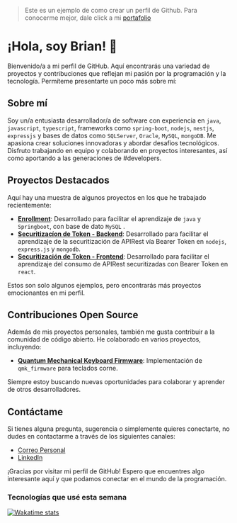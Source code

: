 > Este es un ejemplo de como crear un perfil de Github.
> Para conocerme mejor, dale click a mi [portafolio](https://bguzmanm.github.io/me)

# ¡Hola, soy Brian! 👋

Bienvenido/a a mi perfil de GitHub. Aquí encontrarás una variedad de proyectos y contribuciones que reflejan mi pasión por la programación y la tecnología. Permíteme presentarte un poco más sobre mí:

## Sobre mí

Soy un/a entusiasta desarrollador/a de software con experiencia en `java`, `javascript`, `typescript`, frameworks como `spring-boot`, `nodejs`, `nestjs`, `expressjs` y bases de datos como `SQLServer`, `Oracle`, `MySQL`, `mongoDB`. Me apasiona crear soluciones innovadoras y abordar desafíos tecnológicos. Disfruto trabajando en equipo y colaborando en proyectos interesantes, así como aportando  a las generaciones de #developers.

## Proyectos Destacados

Aquí hay una muestra de algunos proyectos en los que he trabajado recientemente:

- **[Enrollment](https://github.com/bguzmanm/enrollment0018)**: Desarrollado para facilitar el aprendizaje de `java` y `Springboot`, con base de dato `MySQL` .
- **[Securitizacíon de Token - Backend](https://github.com/bguzmanm/udd-back-2101)**: Desarrollado para facilitar el aprendizaje de la securitización de APIRest vía Bearer Token en `nodejs`, `express.js` y `mongodb`.
- **[Securitización de Token - Frontend](https://github.com/bguzmanm/udd-front-2101)**: Desarrollado para facilitar el aprendizaje del consumo de APIRest securitizadas con Bearer Token en `react`.

Estos son solo algunos ejemplos, pero encontrarás más proyectos emocionantes en mi perfil.

## Contribuciones Open Source

Además de mis proyectos personales, también me gusta contribuir a la comunidad de código abierto. He colaborado en varios proyectos, incluyendo:

- **[Quantum Mechanical Keyboard Firmware](https://github.com/bguzmanm/qmk_firmware)**: Implementación de `qmk_firmware` para teclados corne.

Siempre estoy buscando nuevas oportunidades para colaborar y aprender de otros desarrolladores.

## Contáctame

Si tienes alguna pregunta, sugerencia o simplemente quieres conectarte, no dudes en contactarme a través de los siguientes canales:

- [Correo Personal](b.guzman.m@me.com)
- [LinkedIn](https://www.linkedin.com/in/brianguzman/)

¡Gracias por visitar mi perfil de GitHub! Espero que encuentres algo interesante aquí y que podamos conectar en el mundo de la programación.

### Tecnologías que usé esta semana
[![Wakatime stats](https://github-readme-stats.vercel.app/api/wakatime?username=bguzmanm)](https://wakatime.com/@bguzmanm)
